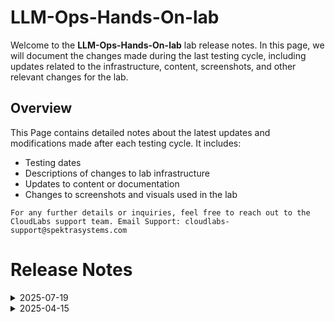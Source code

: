 # LLM-Ops-Hands-On-lab

Welcome to the **LLM-Ops-Hands-On-lab** lab release notes. In this page, we will document the changes made during the last testing cycle, including updates related to the infrastructure, content, screenshots, and other relevant changes for the lab.

## Overview

This Page contains detailed notes about the latest updates and modifications made after each testing cycle. It includes:

- Testing dates
- Descriptions of changes to lab infrastructure
- Updates to content or documentation
- Changes to screenshots and visuals used in the lab

`For any further details or inquiries, feel free to reach out to the CloudLabs support team. Email Support: cloudlabs-support@spektrasystems.com`


# Release Notes

<details>
  <summary>2025-07-19</summary>

### Release Date: 2025-07-19
  
- **Testing Date**: 2025-07-19

## Infrastructure Changes

NA

## Content Changes

- **Change**:
    - Updated the content to reflect recent interface changes and provide clearer, more structured instructions.

## Screenshot Updates

- **Change**: Screenshots are updated, which are unclear

## Testing Notes

- **Test Validation Summary**: Validated the lab guide steps, updated the content to reflect the latest changes.
---
</details>
<details>
  <summary>2025-04-15</summary>

- Minor Updates
    
    - Tested the lab end to end with minor UI updates.
    - Removed lab1 task7 as Promptflow option was not availble in the Azure AI Foundry latest UI.
</details>